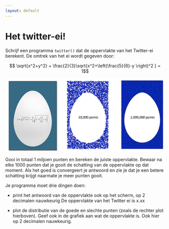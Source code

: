 ```yaml
---
layout: default
---
```

# Het twitter-ei!

Schrijf een programma `twitter()` dat de oppervlakte van het Twitter-ei berekent. De omtrek van het ei wordt gegeven door: 

$$ \sqrt{x^2+y^2} + \frac{2}{3}\sqrt{x^2+\left(\frac{5}{6}-y \right)^2 } = 1$$

![](TwitterEiCombi.png)

Gooi in totaal 1 miljoen punten en bereken de juiste oppervlakte. Bewaar na elke 1000 punten dat je gooit de schatting van de oppervlakte op dat moment. Als het goed is convergeert je antwoord en zie je dat je een betere schatting krijgt naarmate je meer punten gooit.

Je programma moet drie dingen doen:

   - print het antwoord van de oppervlakte ook op het scherm, op 2 decimalen nauwkeurig
       De oppervlakte van het Twitter ei is x.xx 

   - plot de distributie van de goede en slechte punten (zoals de rechter plot hierboven). Geef ook in de grafiek aan wat de oppervlakte is. Ook hier op 2 decimalen nauwkeurig.



